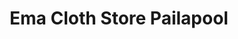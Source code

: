 ---
title: "Ema Cloth Store Pailapool"
url: /pailapool/ema-cloth-store-pailapool/
shop: Kleidung
---